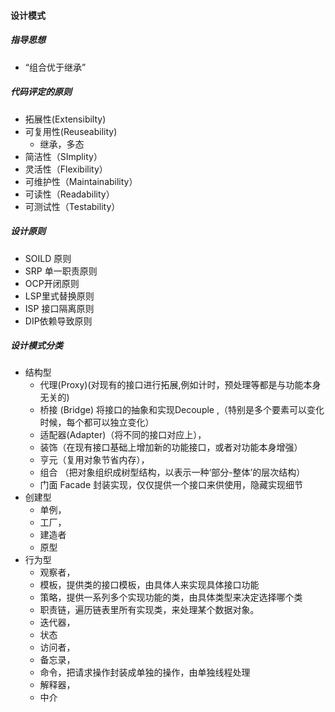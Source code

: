 #### 设计模式

##### 指导思想

- “组合优于继承”

##### 代码评定的原则

- 拓展性(Extensibilty)
- 可复用性(Reuseability) 
  - 继承，多态
- 简洁性（SImplity）
- 灵活性（Flexibility）
- 可维护性（Maintainability）
- 可读性（Readability）
- 可测试性（Testability）

##### 设计原则

- SOILD 原则
- SRP 单一职责原则
- OCP开闭原则
- LSP里式替换原则
- ISP 接口隔离原则
- DIP依赖导致原则

##### 设计模式分类

- 结构型
  - 代理(Proxy)(对现有的接口进行拓展,例如计时，预处理等都是与功能本身无关的)
  - 桥接 (Bridge) 将接口的抽象和实现Decouple ,（特别是多个要素可以变化时候，每个都可以独立变化）
  - 适配器(Adapter)（将不同的接口对应上），
  - 装饰（在现有接口基础上增加新的功能接口，或者对功能本身增强）
  - 亨元（复用对象节省内存），
  - 组合 （把对象组织成树型结构，以表示一种‘部分-整体’的层次结构）
  - 门面 Facade 封装实现，仅仅提供一个接口来供使用，隐藏实现细节
- 创建型
  - 单例，
  - 工厂，
  - 建造者
  - 原型
- 行为型
  - 观察者，
  - 模板，提供类的接口模板，由具体人来实现具体接口功能
  - 策略，提供一系列多个实现功能的类，由具体类型来决定选择哪个类
  - 职责链，遍历链表里所有实现类，来处理某个数据对象。
  - 迭代器，
  - 状态
  - 访问者，
  - 备忘录，
  - 命令，把请求操作封装成单独的操作，由单独线程处理
  - 解释器，
  - 中介



